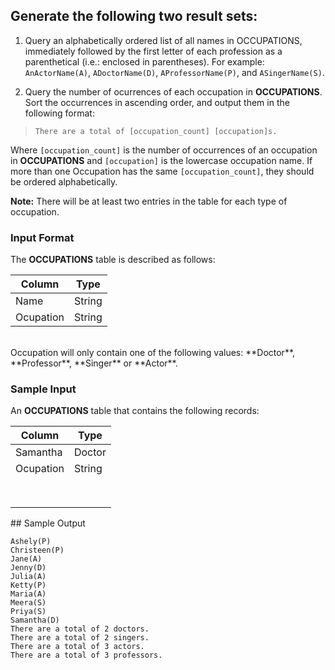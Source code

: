 ## Generate the following two result sets:

1. Query an alphabetically ordered list of all names in OCCUPATIONS, immediately followed by the first letter of each profession as a parenthetical (i.e.: enclosed in parentheses). For example: `AnActorName(A)`, `ADoctorName(D)`, `AProfessorName(P)`, and `ASingerName(S)`.

2. Query the number of ocurrences of each occupation in **OCCUPATIONS**. Sort the occurrences in ascending order, and output them in the following format:

> `There are a total of [occupation_count] [occupation]s.`

Where `[occupation_count]` is the number of occurrences of an occupation in **OCCUPATIONS** and `[occupation]` is the lowercase occupation name. If more than one Occupation has the same `[occupation_count]`, they should be ordered alphabetically.

**Note:** There will be at least two entries in the table for each type of occupation.

### Input Format

The **OCCUPATIONS** table is described as follows:

| Column    | Type   |
|-----------|--------|
| Name      | String |
| Ocupation | String |

<br>
Occupation will only contain one of the following values: **Doctor**, **Professor**, **Singer** or **Actor**.

### Sample Input

An **OCCUPATIONS** table that contains the following records:

| Column    | Type   |
|-----------|--------|
| Samantha  | Doctor |
| Ocupation | String |
|           |        |
|           |        |
|           |        |
|           |        |
|           |        |
|           |        |
|           |        |
|           |        |

## Sample Output

``` 
Ashely(P)
Christeen(P)
Jane(A)
Jenny(D)
Julia(A)
Ketty(P)
Maria(A)
Meera(S)
Priya(S)
Samantha(D)
There are a total of 2 doctors.
There are a total of 2 singers.
There are a total of 3 actors.
There are a total of 3 professors.
```